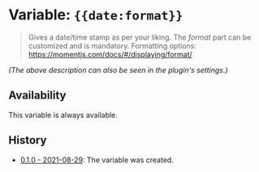 # Variable: `{{date:format}}`

> Gives a date/time stamp as per your liking. The *format* part can be customized and is mandatory. Formatting options: https://momentjs.com/docs/#/displaying/format/

_(The above description can also be seen in the plugin's settings.)_

## Availability
This variable is always available.

## History
- [0.1.0 - 2021-08-29](https://github.com/Taitava/obsidian-shellcommands/blob/main/CHANGELOG.md#010---2021-08-29): The variable was created.